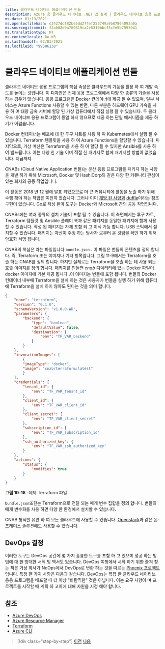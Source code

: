 ```yaml
---
title: 클라우드 네이티브 애플리케이션 번들
description: Azure 용 클라우드 네이티브 .NET 앱 설계 | 클라우드 네이티브 응용 프로그램 번들
ms.date: 01/19/2021
ms.openlocfilehash: d3427ddf82b65dd274ef253749a9b87864092a0a
ms.sourcegitcommit: f2ab02d9a780819ca2e5310bbcf5cfe5b7993041
ms.translationtype: MT
ms.contentlocale: ko-KR
ms.lasthandoff: 02/03/2021
ms.locfileid: "99506138"
---
```

# <a name="cloud-native-application-bundles"></a>클라우드 네이티브 애플리케이션 번들

클라우드 네이티브 응용 프로그램의 핵심 속성은 클라우드의 기능을 활용 하 여 개발 속도를 높이는 것입니다. 이 디자인은 전체 응용 프로그램에서 다양 한 종류의 기술을 사용 하는 경우가 많습니다. 응용 프로그램은 Docker 컨테이너에 제공 될 수 있으며, 일부 서비스는 Azure Functions 사용할 수 있는 반면, 다른 부분은 하드웨어 GPU 가속을 사용 하 여 대량 금속 서버에 할당 된 가상 컴퓨터에서 직접 실행 될 수 있습니다. 두 클라우드 네이티브 응용 프로그램이 동일 하지 않으므로 제공 하는 단일 메커니즘을 제공 하기가 어렵습니다.

Docker 컨테이너는 배포에 대 한 투구 차트를 사용 하 여 Kubernetes에서 실행 될 수 있습니다. Terraform 템플릿을 사용 하 여 Azure Functions을 할당할 수 있습니다. 마지막으로, 가상 머신은 Terraform을 사용 하 여 할당 될 수 있지만 Ansible를 사용 하 여 빌드됩니다. 이는 다양 한 기술 이며 적절 한 패키지로 함께 패키지할 방법이 없었습니다. 지금까지.

CNABs (Cloud Native Application 번들)는 분산 응용 프로그램을 패키지 하는 사양을 개발 하기 위해 Microsoft, Docker 및 HashiCorp와 같은 다양 한 커뮤니티 관심이 있는 회사의 공동 작업입니다.

이 활동은 2018 년 12 월에 발표 되었으므로 더 큰 커뮤니티에 활동을 노출 하기 위해 수행 해야 하는 작업은 여전히 있습니다. 그러나 이미 [개방 된 사양과](https://github.com/deislabs/cnab-spec) [duffle](https://duffle.sh/)이라는 참조 구현이 있습니다. Go로 작성 된이 도구는 Docker와 Microsoft 간의 공동 작업입니다.

CNABs에는 여러 종류의 설치 기술이 포함 될 수 있습니다. 이 측면에서는 투구 차트, Terraform 템플릿 및 Ansible 플레이 북과 같은 패키지를 동일한 패키지에 함께 사용할 수 있습니다. 작성 된 패키지는 자체 포함 되 고 이식 가능 합니다. USB 스틱에서 설치할 수 있습니다.  패키지는 자신이 주장 하는 당사자 로부터 온 것임을 확인 하기 위해 암호화 서명 됩니다.

CNAB의 핵심은 라는 파일입니다 `bundle.json` . 이 파일은 번들의 콘텐츠를 정의 합니다. 즉, Terraform 또는 이미지나 기타 항목입니다. 그림 11-9에서는 Terraform을 호출 하는 CNAB를 정의 합니다. 하지만 실제로는 Terraform을 호출 하는 데 사용 되는 호출 이미지를 정의 합니다. 패키지를 만들면 *cnab* 디렉터리에 있는 Docker 파일이 docker 이미지에 기본 제공 됩니다 .이 이미지는 번들에 포함 됩니다. 번들의 Docker 컨테이너 내부에 Terraform을 설치 하는 것은 사용자가 번들을 실행 하기 위해 컴퓨터에 Terraform을 설치 하지 않아도 된다는 것을 의미 합니다.

```json
{
    "name": "terraform",
    "version": "0.1.0",
    "schemaVersion": "v1.0.0-WD",
    "parameters": {
        "backend": {
            "type": "boolean",
            "defaultValue": false,
            "destination": {
                "env": "TF_VAR_backend"
            }
        }
    },
    "invocationImages": [
        {
        "imageType": "docker",
        "image": "cnab/terraform:latest"
        }
    ],
    "credentials": {
        "tenant_id": {
            "env": "TF_VAR_tenant_id"
        },
        "client_id": {
            "env": "TF_VAR_client_id"
        },
        "client_secret": {
            "env": "TF_VAR_client_secret"
        },
        "subscription_id": {
            "env": "TF_VAR_subscription_id"
        },
        "ssh_authorized_key": {
            "env": "TF_VAR_ssh_authorized_key"
        }
    },
    "actions": {
        "status": {
            "modifies": true
        }
    }
}
```

**그림 10-18** -예제 Terraform 파일

`bundle.json`또한는 Terraform으로 전달 되는 매개 변수 집합을 정의 합니다. 번들의 매개 변수화를 사용 하면 다양 한 환경에서 설치할 수 있습니다.

CNAB 형식만 유연 하 여 모든 클라우드에 사용할 수 있습니다. [Openstack](https://www.openstack.org/)과 같은 온-프레미스 솔루션에도 사용할 수 있습니다.

## <a name="devops-decisions"></a>DevOps 결정

이러한 도구는 DevOps 공간에 몇 가지 훌륭한 도구를 포함 하 고 있으며 성공 하는 방법에 대 한 방대한 서적 및 백서도 있습니다. DevOps 여행에서 시작 하기 위한 즐겨 찾는 책은 가상 회사가 NoOps에서 DevOps로 변환 하는 것을 따르는 [Phoenix 프로젝트](https://www.oreilly.com/library/view/the-phoenix-project/9781457191350/)입니다. 특정 한 가지 사항은 다음과 같습니다. DevOps는 복잡 한 클라우드 네이티브 응용 프로그램을 배포할 때 더 이상 "바람직한" 것은 아닙니다. 이는 요구 사항이 며 프로젝트를 시작할 때 계획 하 고이에 대해 자원을 지정 해야 합니다.

## <a name="references"></a>참조

- [Azure DevOps](https://azure.microsoft.com/services/devops/)
- [Azure Resource Manager](/azure/azure-resource-manager/management/overview)
- [Terraform](https://www.terraform.io/)
- [Azure CLI](/cli/azure/)

>[!div class="step-by-step"]
>[이전](infrastructure-as-code.md)
>[다음](summary.md)
